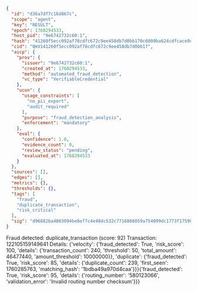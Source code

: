 ```json
{
  "id": "d36a7df7c16d867c",
  "scope": "agent",
  "key": "RESULT",
  "epoch": 1760294533,
  "host_pid": "9e6742732c60:1",
  "hash": "41260f5ecc092af78cdfc672c9ee458db7d0bb170c6009ba624cdfcace9c67d1",
  "cid": "QmV141260f5ecc092af78cdfc672c9ee458db7d0bb17",
  "aicp": {
    "prov": {
      "issuer": "9e6742732c60:1",
      "created_at": 1760294533,
      "method": "automated_fraud_detection",
      "vc_type": "VerifiableCredential"
    },
    "ucon": {
      "usage_constraints": [
        "no_pii_export",
        "audit_required"
      ],
      "purpose": "fraud_detection_analysis",
      "enforcement": "mandatory"
    },
    "eval": {
      "confidence": 1.0,
      "evidence_count": 0,
      "review_status": "pending",
      "evaluated_at": 1760294533
    }
  },
  "sources": [],
  "edges": [],
  "metrics": {},
  "thresholds": {},
  "tags": [
    "fraud",
    "duplicate_transaction",
    "risk_critical"
  ],
  "sig": "d96882ba4803094be8ef7c4e48dc532c7716886059a754099dc1773f17590aec"
}
```

Fraud detected: duplicate_transaction (score: 92)
Transaction: 122105159149641
Details: {'velocity': {'fraud_detected': True, 'risk_score': 100, 'details': {'transaction_count': 240, 'threshold': 50, 'total_amount': 46477440, 'amount_threshold': 10000000}}, 'duplicate': {'fraud_detected': True, 'risk_score': 85, 'details': {'duplicate_count': 239, 'first_seen': 1760285763, 'matching_hash': '1bdba49a970d4caa'}}}{'fraud_detected': True, 'risk_score': 95, 'details': {'routing_number': '580123066', 'validation_error': 'Invalid routing number checksum'}}}